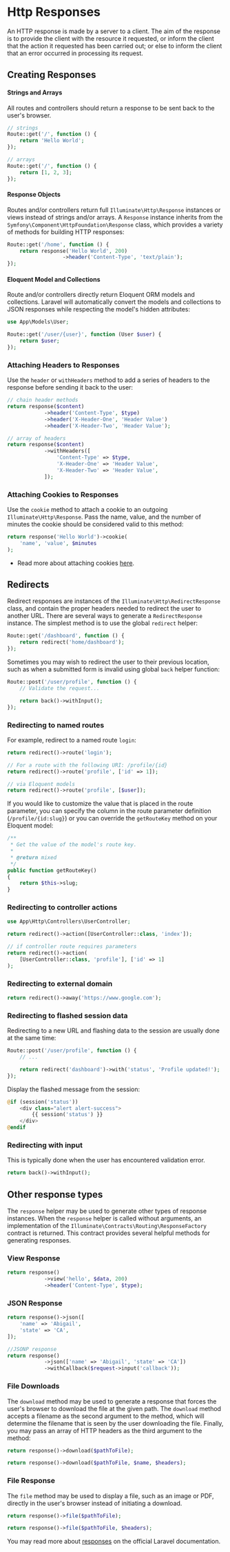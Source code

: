 # Http Responses

An HTTP response is made by a server to a client. The aim of the response is to provide the client with the resource it requested, or inform the client that the action it requested has been carried out; or else to inform the client that an error occurred in processing its request.

## Creating Responses

#### Strings and Arrays

All routes and controllers should return a response to be sent back to the user's browser.

```php
// strings
Route::get('/', function () {
    return 'Hello World';
});

// arrays
Route::get('/', function () {
    return [1, 2, 3];
});
```

#### Response Objects

Routes and/or controllers return full `Illuminate\Http\Response` instances or views instead of strings and/or arrays. A `Response` instance inherits from the `Symfony\Component\HttpFoundation\Response` class, which provides a variety of methods for building HTTP responses:

```php
Route::get('/home', function () {
    return response('Hello World', 200)
                  ->header('Content-Type', 'text/plain');
});
```

#### Eloquent Model and Collections

Route and/or controllers directly return Eloquent ORM models and collections. Laravel will automatically convert the models and collections to JSON responses while respecting the model's hidden attributes:

```php
use App\Models\User;

Route::get('/user/{user}', function (User $user) {
    return $user;
});
```

### Attaching Headers to Responses

Use the `header` or `withHeaders` method to add a series of headers to the response before sending it back to the user:

```php
// chain header methods
return response($content)
            ->header('Content-Type', $type)
            ->header('X-Header-One', 'Header Value')
            ->header('X-Header-Two', 'Header Value');

// array of headers
return response($content)
            ->withHeaders([
                'Content-Type' => $type,
                'X-Header-One' => 'Header Value',
                'X-Header-Two' => 'Header Value',
            ]);
```

### Attaching Cookies to Responses

Use the `cookie` method to attach a cookie to an outgoing `Illuminate\Http\Response`. Pass the name, value, and the number of minutes the cookie should be considered valid to this method:

```php
return response('Hello World')->cookie(
    'name', 'value', $minutes
);
```

- Read more about attaching cookies [here](https://laravel.com/docs/8.x/responses#attaching-cookies-to-responses).

## Redirects

Redirect responses are instances of the `Illuminate\Http\RedirectResponse` class, and contain the proper headers needed to redirect the user to another URL. There are several ways to generate a `RedirectResponse` instance. The simplest method is to use the global `redirect` helper:

```php
Route::get('/dashboard', function () {
    return redirect('home/dashboard');
});
```

Sometimes you may wish to redirect the user to their previous location, such as when a submitted form is invalid using global `back` helper function:

```php
Route::post('/user/profile', function () {
    // Validate the request...

    return back()->withInput();
});
```

### Redirecting to named routes

For example, redirect to a named route `login`:

```php
return redirect()->route('login');

// For a route with the following URI: /profile/{id}
return redirect()->route('profile', ['id' => 1]);

// via Eloquent models
return redirect()->route('profile', [$user]);
```

If you would like to customize the value that is placed in the route parameter, you can specify the column in the route parameter definition (`/profile/{id:slug}`) or you can override the `getRouteKey` method on your Eloquent model:

```php
/**
 * Get the value of the model's route key.
 *
 * @return mixed
 */
public function getRouteKey()
{
    return $this->slug;
}
```

### Redirecting to controller actions

```php
use App\Http\Controllers\UserController;

return redirect()->action([UserController::class, 'index']);

// if controller route requires parameters
return redirect()->action(
    [UserController::class, 'profile'], ['id' => 1]
);
```

### Redirecting to external domain

```php
return redirect()->away('https://www.google.com');
```

### Redirecting to flashed session data

Redirecting to a new URL and flashing data to the session are usually done at the same time:

```php
Route::post('/user/profile', function () {
    // ...

    return redirect('dashboard')->with('status', 'Profile updated!');
});
```

Display the flashed message from the session:

```php
@if (session('status'))
    <div class="alert alert-success">
        {{ session('status') }}
    </div>
@endif
```

### Redirecting with input

This is typically done when the user has encountered validation error.

```php
return back()->withInput();
```

## Other response types

The `response` helper may be used to generate other types of response instances. When the `response` helper is called without arguments, an implementation of the `Illuminate\Contracts\Routing\ResponseFactory` contract is returned. This contract provides several helpful methods for generating responses.

### View Response

```php
return response()
            ->view('hello', $data, 200)
            ->header('Content-Type', $type);
```

### JSON Response

```php
return response()->json([
    'name' => 'Abigail',
    'state' => 'CA',
]);

//JSONP response
return response()
            ->json(['name' => 'Abigail', 'state' => 'CA'])
            ->withCallback($request->input('callback'));
```

### File Downloads

The `download` method may be used to generate a response that forces the user's browser to download the file at the given path. The `download` method accepts a filename as the second argument to the method, which will determine the filename that is seen by the user downloading the file. Finally, you may pass an array of HTTP headers as the third argument to the method:

```php
return response()->download($pathToFile);

return response()->download($pathToFile, $name, $headers);
```

### File Response

The `file` method may be used to display a file, such as an image or PDF, directly in the user's browser instead of initiating a download.

```php
return response()->file($pathToFile);

return response()->file($pathToFile, $headers);
```

You may read more about [responses](https://laravel.com/docs/8.x/responses) on the official Laravel documentation.
